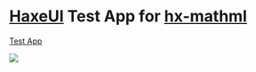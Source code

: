 # <a href="https://github.com/ianharrigan/haxeui">HaxeUI</a> Test App for <a href="https://github.com/sciencePowerApp/hx-mathml">hx-mathml</a>

<a href="https://raw.github.com/sciencePowerApp/hx-mathml/tree/master/TestApp/demo/TestApp.swf">Test App</a>

<img src="https://raw.github.com/sciencePowerApp/hx-mathml/master/TestApp/images/1.png" />